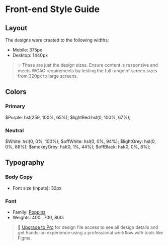# Front-end Style Guide

## Layout

The designs were created to the following widths:

- Mobile: 375px
- Desktop: 1440px

> 💡 These are just the design sizes. Ensure content is responsive and meets WCAG requirements by testing the full range of screen sizes from 320px to large screens.

## Colors

### Primary

$Purple: hsl(259, 100%, 65%);
$lightRed:hsl(0, 100%, 67%);

### Neutral

$White: hsl(0, 0%, 100%);
$offWhite: hsl(0, 0%, 94%);
$lightGrey: hsl(0, 0%, 86%);
$smokeyGrey: hsl(0, 1%, 44%);
$offBlack: hsl(0, 0%, 8%);

## Typography

### Body Copy

- Font size (inputs): 32px

### Font

- Family: [Poppins](https://fonts.google.com/specimen/Poppins)
- Weights: 400i, 700, 800i

> 💎 [Upgrade to Pro](https://www.frontendmentor.io/pro?ref=style-guide) for design file access to see all design details and get hands-on experience using a professional workflow with tools like Figma.
